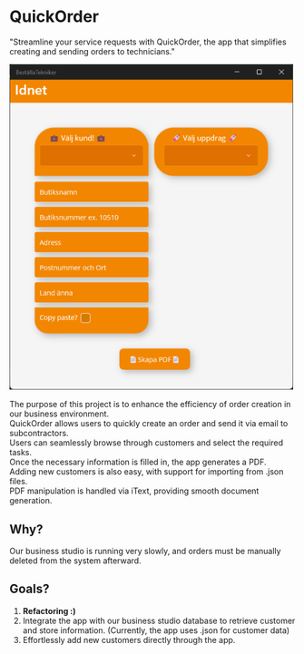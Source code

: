 # QuickOrder
"Streamline your service requests with QuickOrder, the app that simplifies creating and sending orders to technicians."

<picture><img src="project.png" width="500"></picture>

The purpose of this project is to enhance the efficiency of order creation in our business environment.  
QuickOrder allows users to quickly create an order and send it via email to subcontractors.  
Users can seamlessly browse through customers and select the required tasks.  
Once the necessary information is filled in, the app generates a PDF.  
Adding new customers is also easy, with support for importing from .json files.  
PDF manipulation is handled via iText, providing smooth document generation.  


## Why?
Our business studio is running very slowly, and orders must be manually deleted from the system afterward.

## Goals?
1. **Refactoring :)**  
2. Integrate the app with our business studio database to retrieve customer and store information.
(Currently, the app uses .json for customer data)
3. Effortlessly add new customers directly through the app.
